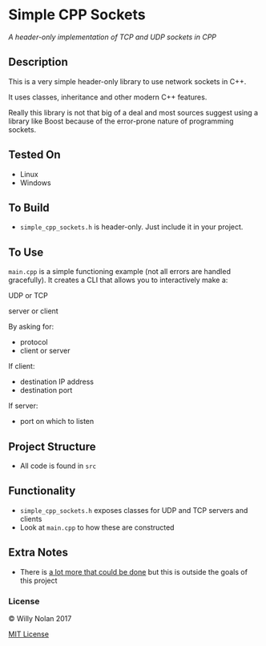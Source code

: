 # Simple CPP Sockets
*A header-only implementation of TCP and UDP sockets in CPP*

## Description
This is a very simple header-only library to use network sockets in C++.

It uses classes, inheritance and other modern C++ features.

Really this library is not that big of a deal and most sources suggest using a library like Boost because of the error-prone nature of programming sockets. 

## Tested On
- Linux
- Windows

## To Build
- `simple_cpp_sockets.h` is header-only. Just include it in your project.

## To Use
`main.cpp` is a simple functioning example (not all errors are handled gracefully). It creates a CLI that allows you to interactively make a:

UDP or TCP

server or client

By asking for:
- protocol
- client or server

If client:
- destination IP address
- destination port

If server:
- port on which to listen

## Project Structure
- All code is found in `src`

## Functionality
- `simple_cpp_sockets.h` exposes classes for UDP and TCP servers and clients
- Look at `main.cpp` to how these are constructed

## Extra Notes
- There is [a lot more that could be done](http://beej.us/guide/bgnet/output/html/singlepage/bgnet.html) but this is outside the goals of this project
	
### License

:copyright: Willy Nolan 2017

[MIT License](http://en.wikipedia.org/wiki/MIT_License)
